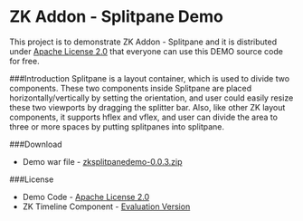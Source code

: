 ZK Addon - Splitpane Demo
===============
This project is to demonstrate ZK Addon - Splitpane and it is distributed under [Apache License 2.0](http://www.apache.org/licenses/LICENSE-2.0) that everyone can use this DEMO source code for free.

###Introduction
Splitpane is a layout container, which is used to divide two components. These two components inside Splitpane are placed horizontally/vertically by setting the orientation, and user could easily resize these two viewports by dragging the splitter bar. Also, like other ZK layout components, it supports hflex and vflex, and user can divide the area to three or more spaces by putting splitpanes into splitpane.

###Download
* Demo war file - [zksplitpanedemo-0.0.3.zip](https://github.com/zkoss-demo/zksplitpane-demo/releases/)

###License
* Demo Code - [Apache License 2.0](http://www.apache.org/licenses/LICENSE-2.0)
* ZK Timeline Component - [Evaluation Version](https://github.com/DevChu/ZKTimeline-Demo/blob/master/zkdoc/ZK_Timeline_Component_Evaluation_LICENSE)

